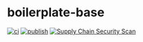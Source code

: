 # boilerplate-base

[![ci](https://github.com/boilerplate-language/boilerplate-base/actions/workflows/docker-ci.yml/badge.svg)](https://github.com/boilerplate-language/boilerplate-base/actions/workflows/docker-ci.yml)
[![publish](https://github.com/boilerplate-language/boilerplate-base/actions/workflows/docker-publish.yml/badge.svg)](https://github.com/boilerplate-language/boilerplate-base/actions/workflows/docker-publish.yml)
[![Supply Chain Security Scan](https://github.com/boilerplate-language/boilerplate-base/actions/workflows/scorecards.yml/badge.svg)](https://github.com/boilerplate-language/boilerplate-base/actions/workflows/scorecards.yml)
